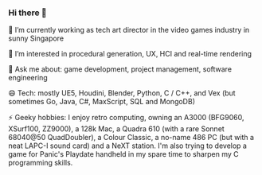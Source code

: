 ### Hi there 👋

🔭 I’m currently working as tech art director in the video games industry in sunny Singapore

🌱 I’m interested in procedural generation, UX, HCI and real-time rendering

💬 Ask me about: game development, project management, software engineering

😄 Tech: mostly UE5, Houdini, Blender, Python, C / C++, and Vex (but sometimes Go, Java, C#, MaxScript, SQL and MongoDB)

⚡ Geeky hobbies: I enjoy retro computing, owning an A3000 (BFG9060, XSurf100, ZZ9000), a 128k Mac, a Quadra 610 (with a rare Sonnet 68040@50 QuadDoubler), a Colour Classic, a no-name 486 PC (but with a neat LAPC-I sound card) and a NeXT station. I'm also trying to develop a game for Panic's Playdate handheld in my spare time to sharpen my C programming skills.

<!--
**robertkist/robertkist** is a ✨ _special_ ✨ repository because its `README.md` (this file) appears on your GitHub profile.

Here are some ideas to get you started:

- 👯 I’m looking to collaborate on ...
- 🤔 I’m looking for help with ...
- 💬 Ask me about ...
- 📫 How to reach me: ...
- 😄 Pronouns: ...
- ⚡ Fun fact: ...
-->
